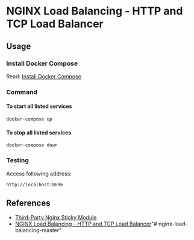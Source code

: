 # NGINX Load Balancing - HTTP and TCP Load Balancer

## Usage

### Install Docker Compose

Read: [Install Docker Compose](https://docs.docker.com/compose/install/)

### Command

#### To start all listed services

```
docker-compose up
```

#### To stop all listed services

```
docker-compose down
```

### Testing

Access following address:

```
http://localhost:8696
```

## References

- [Third-Party Nginx Sticky Module](https://bitbucket.org/nginx-goodies/nginx-sticky-module-ng)
- [NGINX Load Balancing - HTTP and TCP Load Balancer](https://www.nginx.com/resources/admin-guide/load-balancer/#sticky)"# nginx-load-balancing-master" 
